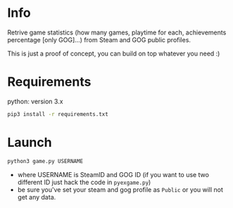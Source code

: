 # Info

Retrive game statistics (how many games, playtime for each, achievements percentage [only GOG]...) from Steam and GOG public profiles.

This is just a proof of concept, you can build on top whatever you need :)

# Requirements

python: version 3.x

```sh
pip3 install -r requirements.txt
```

# Launch

```sh
python3 game.py USERNAME
```

-   where USERNAME is SteamID and GOG ID (if you want to use two different ID just hack the code in `pyexgame.py`)
-   be sure you've set your steam and gog profile as `Public` or you will not get any data.
